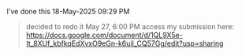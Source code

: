 I've done this 18-May-2025 09:29 PM 
>decided to redo it May 27, 6:00 PM
>access my submission here: https://docs.google.com/document/d/1QL9X5e-It_8XUf_kbfkqEdXvxO9eGn-k6uiI_CQ57Gg/edit?usp=sharing
